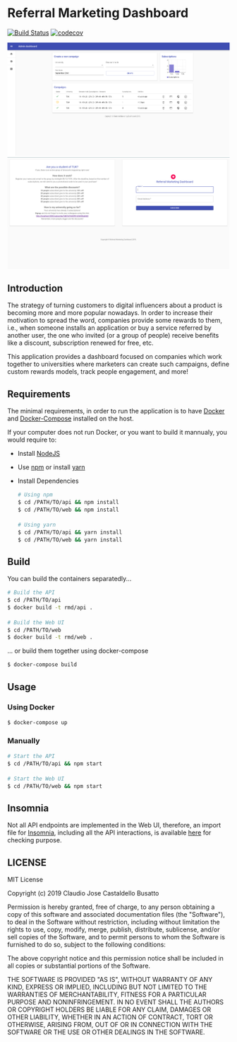 # Referral Marketing Dashboard

[![Build Status](https://travis-ci.com/cjcbusatto/referral-marketing-dashboard.svg?branch=development)](https://travis-ci.com/cjcbusatto/referral-marketing-dashboard) [![codecov](https://codecov.io/gh/cjcbusatto/referral-marketing-dashboard/branch/development/graph/badge.svg)](https://codecov.io/gh/cjcbusatto/referral-marketing-dashboard)

![Dashboard](assets/img/dashboard.png) ![Lading Page](assets/img/landingpage.png)

## Introduction

The strategy of turning customers to digital influencers about a product is becoming more and more popular nowadays. In order to increase their motivation to spread the word, companies provide some rewards to them, i.e., when someone installs an application or buy a service referred by another user, the one who invited (or a group of people) receive benefits like a discount, subscription renewed for free, etc.

This application provides a dashboard focused on companies which work together to universities where marketers can create such campaigns, define custom rewards models, track people engagement, and more!

## Requirements

The minimal requirements, in order to run the application is to have [Docker](https://docs.docker.com/install/) and [Docker-Compose](https://docs.docker.com/compose/install/) installed on the host.

If your computer does not run Docker, or you want to build it mannualy, you would require to:

-   Install [NodeJS](https://nodejs.org/en/download/)
-   Use [npm](https://www.npmjs.com/get-npm) or install [yarn](https://yarnpkg.com/lang/en/docs/install/#debian-stable)
-   Install Dependencies

    ```bash
    # Using npm
    $ cd /PATH/TO/api && npm install
    $ cd /PATH/TO/web && npm install

    # Using yarn
    $ cd /PATH/TO/api && yarn install
    $ cd /PATH/TO/web && yarn install
    ```

## Build

You can build the containers separatedly...

```bash
# Build the API
$ cd /PATH/TO/api
$ docker build -t rmd/api .

# Build the Web UI
$ cd /PATH/TO/web
$ docker build -t rmd/web .
```

... or build them together using docker-compose

```bash
$ docker-compose build
```

## Usage

### Using Docker

```bash
$ docker-compose up
```

### Manually

```bash
# Start the API
$ cd /PATH/TO/api && npm start

# Start the Web UI
$ cd /PATH/TO/web && npm start
```

## Insomnia

Not all API endpoints are implemented in the Web UI, therefore, an import file for [Insomnia](https://insomnia.rest/download/), including all the API interactions, is available [here](assets/insomnia/insomnia.json) for checking purpose.

## LICENSE

MIT License

Copyright (c) 2019 Claudio Jose Castaldello Busatto

Permission is hereby granted, free of charge, to any person obtaining a copy of this software and associated documentation files (the "Software"), to deal in the Software without restriction, including without limitation the rights to use, copy, modify, merge, publish, distribute, sublicense, and/or sell copies of the Software, and to permit persons to whom the Software is furnished to do so, subject to the following conditions:

The above copyright notice and this permission notice shall be included in all copies or substantial portions of the Software.

THE SOFTWARE IS PROVIDED "AS IS", WITHOUT WARRANTY OF ANY KIND, EXPRESS OR IMPLIED, INCLUDING BUT NOT LIMITED TO THE WARRANTIES OF MERCHANTABILITY, FITNESS FOR A PARTICULAR PURPOSE AND NONINFRINGEMENT. IN NO EVENT SHALL THE AUTHORS OR COPYRIGHT HOLDERS BE LIABLE FOR ANY CLAIM, DAMAGES OR OTHER LIABILITY, WHETHER IN AN ACTION OF CONTRACT, TORT OR OTHERWISE, ARISING FROM, OUT OF OR IN CONNECTION WITH THE SOFTWARE OR THE USE OR OTHER DEALINGS IN THE SOFTWARE.
